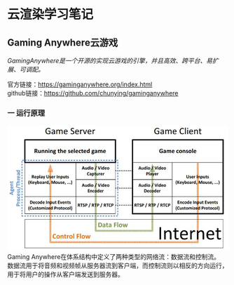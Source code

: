 # 云渲染学习笔记
## Gaming Anywhere云游戏
_GamingAnywhere是一个开源的实现云游戏的引擎，并且高效、跨平台、易扩展、可调配。_  
  
官方链接：https://gaminganywhere.org/index.html  
github链接：https://github.com/chunying/gaminganywhere  
###  一  运行原理
![image](https://github.com/maolala233/learning_note/blob/main/image/image%201.jpg)
Gaming Anywhere在体系结构中定义了两种类型的网络流：数据流和控制流。  
数据流用于将音频和视频帧从服务器流到客户端，而控制流则以相反的方向运行，用于将用户的操作从客户端发送到服务器。

